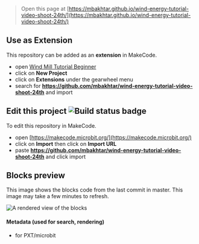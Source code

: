 
> Open this page at [https://mbakhtar.github.io/wind-energy-tutorial-video-shoot-24th/](https://mbakhtar.github.io/wind-energy-tutorial-video-shoot-24th/)

## Use as Extension

This repository can be added as an **extension** in MakeCode.

* open [Wind Mill Tutorial Beginner](https://makecode.microbit.org/#tutorial:github:mbakhtar/wind-energy-tutorial-video-shoot-24th/windmill)
* click on **New Project**
* click on **Extensions** under the gearwheel menu
* search for **https://github.com/mbakhtar/wind-energy-tutorial-video-shoot-24th** and import

## Edit this project ![Build status badge](https://github.com/mbakhtar/wind-energy-tutorial-video-shoot-24th/workflows/MakeCode/badge.svg)

To edit this repository in MakeCode.

* open [https://makecode.microbit.org/](https://makecode.microbit.org/)
* click on **Import** then click on **Import URL**
* paste **https://github.com/mbakhtar/wind-energy-tutorial-video-shoot-24th** and click import

## Blocks preview

This image shows the blocks code from the last commit in master.
This image may take a few minutes to refresh.

![A rendered view of the blocks](https://github.com/mbakhtar/wind-energy-tutorial-video-shoot-24th/raw/master/.github/makecode/blocks.png)

#### Metadata (used for search, rendering)

* for PXT/microbit
<script src="https://makecode.com/gh-pages-embed.js"></script><script>makeCodeRender("{{ site.makecode.home_url }}", "{{ site.github.owner_name }}/{{ site.github.repository_name }}");</script>
